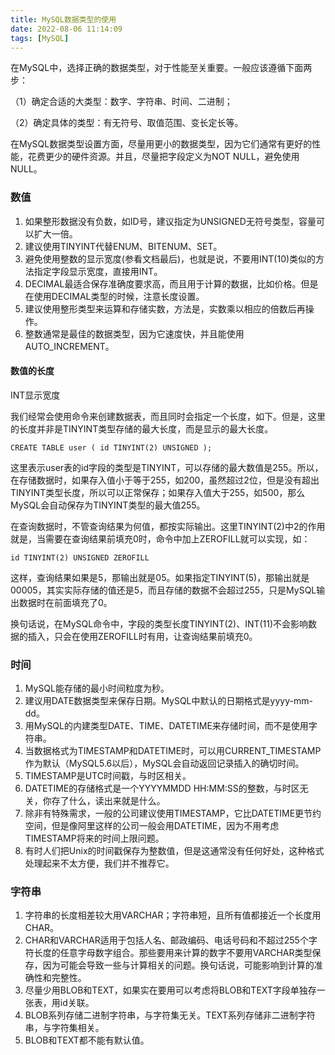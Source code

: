 ```yaml
---
title: MySQL数据类型的使用
date: 2022-08-06 11:14:09
tags: [MySQL]
---
```


在MySQL中，选择正确的数据类型，对于性能至关重要。一般应该遵循下面两步：

（1）确定合适的大类型：数字、字符串、时间、二进制；

（2）确定具体的类型：有无符号、取值范围、变长定长等。

在MySQL数据类型设置方面，尽量用更小的数据类型，因为它们通常有更好的性能，花费更少的硬件资源。并且，尽量把字段定义为NOT NULL，避免使用NULL。

### 数值
1.  如果整形数据没有负数，如ID号，建议指定为UNSIGNED无符号类型，容量可以扩大一倍。
2.  建议使用TINYINT代替ENUM、BITENUM、SET。
3.  避免使用整数的显示宽度(参看文档最后)，也就是说，不要用INT(10)类似的方法指定字段显示宽度，直接用INT。
4.  DECIMAL最适合保存准确度要求高，而且用于计算的数据，比如价格。但是在使用DECIMAL类型的时候，注意长度设置。
5.  建议使用整形类型来运算和存储实数，方法是，实数乘以相应的倍数后再操作。
6.  整数通常是最佳的数据类型，因为它速度快，并且能使用AUTO_INCREMENT。

#### 数值的长度

INT显示宽度

我们经常会使用命令来创建数据表，而且同时会指定一个长度，如下。但是，这里的长度并非是TINYINT类型存储的最大长度，而是显示的最大长度。

`CREATE TABLE user ( id TINYINT(2) UNSIGNED );`

这里表示user表的id字段的类型是TINYINT，可以存储的最大数值是255。所以，在存储数据时，如果存入值小于等于255，如200，虽然超过2位，但是没有超出TINYINT类型长度，所以可以正常保存；如果存入值大于255，如500，那么MySQL会自动保存为TINYINT类型的最大值255。

在查询数据时，不管查询结果为何值，都按实际输出。这里TINYINT(2)中2的作用就是，当需要在查询结果前填充0时，命令中加上ZEROFILL就可以实现，如：

`id TINYINT(2) UNSIGNED ZEROFILL`

这样，查询结果如果是5，那输出就是05。如果指定TINYINT(5)，那输出就是00005，其实实际存储的值还是5，而且存储的数据不会超过255，只是MySQL输出数据时在前面填充了0。

换句话说，在MySQL命令中，字段的类型长度TINYINT(2)、INT(11)不会影响数据的插入，只会在使用ZEROFILL时有用，让查询结果前填充0。

### 时间
1.  MySQL能存储的最小时间粒度为秒。
2.  建议用DATE数据类型来保存日期。MySQL中默认的日期格式是yyyy-mm-dd。
3.  用MySQL的内建类型DATE、TIME、DATETIME来存储时间，而不是使用字符串。
4.  当数据格式为TIMESTAMP和DATETIME时，可以用CURRENT_TIMESTAMP作为默认（MySQL5.6以后），MySQL会自动返回记录插入的确切时间。
5.  TIMESTAMP是UTC时间戳，与时区相关。
6.  DATETIME的存储格式是一个YYYYMMDD HH:MM:SS的整数，与时区无关，你存了什么，读出来就是什么。
7.  除非有特殊需求，一般的公司建议使用TIMESTAMP，它比DATETIME更节约空间，但是像阿里这样的公司一般会用DATETIME，因为不用考虑TIMESTAMP将来的时间上限问题。
8.  有时人们把Unix的时间戳保存为整数值，但是这通常没有任何好处，这种格式处理起来不太方便，我们并不推荐它。

### 字符串

1.  字符串的长度相差较大用VARCHAR；字符串短，且所有值都接近一个长度用CHAR。
2.  CHAR和VARCHAR适用于包括人名、邮政编码、电话号码和不超过255个字符长度的任意字母数字组合。那些要用来计算的数字不要用VARCHAR类型保存，因为可能会导致一些与计算相关的问题。换句话说，可能影响到计算的准确性和完整性。
3.  尽量少用BLOB和TEXT，如果实在要用可以考虑将BLOB和TEXT字段单独存一张表，用id关联。
4.  BLOB系列存储二进制字符串，与字符集无关。TEXT系列存储非二进制字符串，与字符集相关。
5.  BLOB和TEXT都不能有默认值。